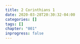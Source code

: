 ```yaml
---
title: 2 Corinthians 1
date: 2020-03-28T20:30:32-04:00
categories: []
tags: []
chapter: "001"
inprogress: false
---
```


